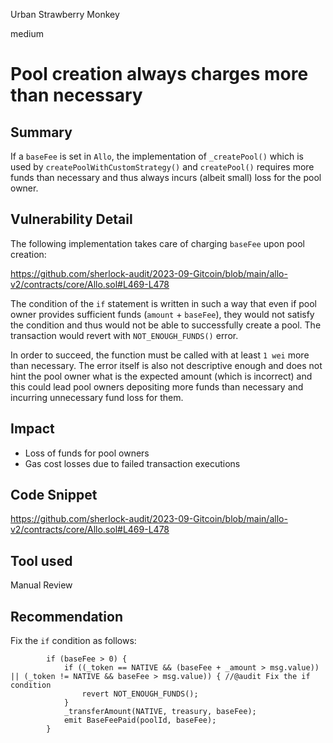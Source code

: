 Urban Strawberry Monkey

medium

# Pool creation always charges more than necessary
## Summary
If a `baseFee` is set in `Allo`, the implementation of `_createPool()` which is used by `createPoolWithCustomStrategy()` and `createPool()` requires more funds than necessary and thus always incurs (albeit small) loss for the pool owner.

## Vulnerability Detail
The following implementation takes care of charging `baseFee` upon pool creation:

https://github.com/sherlock-audit/2023-09-Gitcoin/blob/main/allo-v2/contracts/core/Allo.sol#L469-L478

The condition of the `if` statement is written in such a way that even if pool owner provides sufficient funds (`amount` + `baseFee`), they would not satisfy the condition and thus would not be able to successfully create a pool. The transaction would revert with `NOT_ENOUGH_FUNDS()` error.

In order to succeed, the function must be called with at least `1 wei` more than necessary. The error itself is also not descriptive enough and does not hint the pool owner what is the expected amount (which is incorrect) and this could lead pool owners depositing more funds than necessary and incurring unnecessary fund loss for them.

## Impact
- Loss of funds for pool owners
- Gas cost losses due to failed transaction executions

## Code Snippet

https://github.com/sherlock-audit/2023-09-Gitcoin/blob/main/allo-v2/contracts/core/Allo.sol#L469-L478
## Tool used

Manual Review

## Recommendation
Fix the `if` condition as follows:
```solidity
        if (baseFee > 0) {
            if ((_token == NATIVE && (baseFee + _amount > msg.value)) || (_token != NATIVE && baseFee > msg.value)) { //@audit Fix the if condition
                revert NOT_ENOUGH_FUNDS();
            }
            _transferAmount(NATIVE, treasury, baseFee);
            emit BaseFeePaid(poolId, baseFee);
        }
```